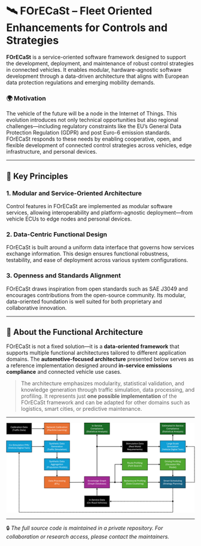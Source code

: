 # 🛰️ FOrECaSt – Fleet Oriented Enhancements for Controls and Strategies

**FOrECaSt** is a service-oriented software framework designed to support the development, deployment, and maintenance of robust control strategies in connected vehicles. It enables modular, hardware-agnostic software development through a data-driven architecture that aligns with European data protection regulations and emerging mobility demands.

### 🌍 Motivation

The vehicle of the future will be a node in the Internet of Things. This evolution introduces not only technical opportunities but also regional challenges—including regulatory constraints like the EU’s General Data Protection Regulation (GDPR) and post Euro-6 emission standards. FOrECaSt responds to these needs by enabling cooperative, open, and flexible development of connected control strategies across vehicles, edge infrastructure, and personal devices.

---

## 🔧 Key Principles

### 1. **Modular and Service-Oriented Architecture**
Control features in FOrECaSt are implemented as modular software services, allowing interoperability and platform-agnostic deployment—from vehicle ECUs to edge nodes and personal devices.

### 2. **Data-Centric Functional Design**
FOrECaSt is built around a uniform data interface that governs how services exchange information. This design ensures functional robustness, testability, and ease of deployment across various system configurations.

### 3. **Openness and Standards Alignment**
FOrECaSt draws inspiration from open standards such as SAE J3049 and encourages contributions from the open-source community. Its modular, data-oriented foundation is well suited for both proprietary and collaborative innovation.

---

## 🧠 About the Functional Architecture

FOrECaSt is not a fixed solution—it is a **data-oriented framework** that supports multiple functional architectures tailored to different application domains. The **automotive-focused architecture** presented below serves as a reference implementation designed around **in-service emissions compliance** and connected vehicle use cases.

> The architecture emphasizes modularity, statistical validation, and knowledge generation through traffic simulation, data processing, and profiling. It represents just **one possible implementation** of the FOrECaSt framework and can be adapted for other domains such as logistics, smart cities, or predictive maintenance.

---

![FOrECaSt Functional Architecture](Picture1.png)

---

🔒 *The full source code is maintained in a private repository. For collaboration or research access, please contact the maintainers.*
